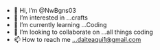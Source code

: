 - 👋 Hi, I’m @NwBgns03
- 👀 I’m interested in ...crafts
- 🌱 I’m currently learning ...Coding
- 💞️ I’m looking to collaborate on ...all things coding
- 📫 How to reach me ...daiteaqui1@gmail.com

<!---
NwBgns03/NwBgns03 is a ✨ special ✨ repository because its `README.md` (this file) appears on your GitHub profile.
You can click the Preview link to take a look at your changes.
--->
